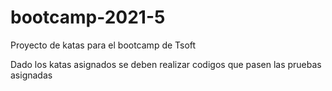 # bootcamp-2021-5

Proyecto de katas para el bootcamp de Tsoft

Dado los katas asignados se deben realizar codigos que pasen las pruebas asignadas
